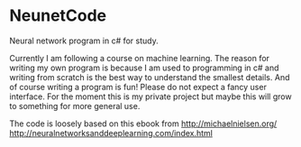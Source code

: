 # NeunetCode
Neural network program in c# for study.

Currently I am following a course on machine learning. The reason for writing my own program is because I am used to programming in c# and writing from scratch is the best way to understand the smallest details. And of course writing a program is fun! Please do not expect a fancy user interface. For the moment this is my private project but maybe this will grow to something for more general use.

The code is loosely based on this ebook from http://michaelnielsen.org/
http://neuralnetworksanddeeplearning.com/index.html
